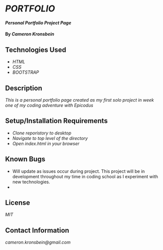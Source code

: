 # _PORTFOLIO_

#### _Personal Portfolio Project Page_

#### By _**Cameron Kronsbein**_

## Technologies Used

* _HTML_
* _CSS_
* _BOOTSTRAP_

## Description

_This is a personal portfolio page created as my first solo project in week one of my coding adventure with Epicodus_

## Setup/Installation Requirements

* _Clone reporistory to desktop_
* _Navigate to top level of the directory_
* _Open index.html in your browser_

## Known Bugs

* Will update as issues occur during project. This project will be in development throughout my time in coding school as I experiment with new technologies.
* 

## License

_MIT_

## Contact Information

_cameron.kronsbein@gmail.com_